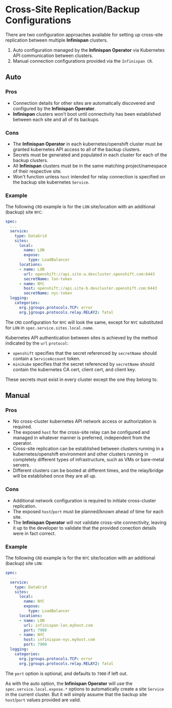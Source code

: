 # Cross-Site Replication/Backup Configurations

There are two configuration approaches available for setting up cross-site replication between multiple **Infinispan** clusters.

1. Auto configuration managed by the **Infinispan Operator** via Kubernetes API communication between clusters.
1. Manual connection configurations provided via the `Infinispan CR`.

## Auto

### Pros

- Connection details for other sites are automatically discovered and configured by the **Infinispan Operator**.
- **Infinispan** clusters won't boot until connectivity has been established between each site and all of its backups.

### Cons

- The **Infinispan Operator** in each kubernetes/openshift cluster must be granted kubernetes API access to all of the backup clusters.
- Secrets must be generated and populated in each cluster for each of the backup clusters.
- All **Infinispan** clusters must be in the same matching project/namespace of their respective site.
- Won't function unless `host` intended for relay connection is specified on the backup site kubernetes `Service`.

### Example

The following `CRD` example is for the `LON` site/location with an additional (backup) site `NYC`:

```yaml
spec:
  ...
  service:
    type: DataGrid
    sites:
      local:
        name: LON
        expose:
          type: LoadBalancer
      locations:
      - name: LON
        url: openshift://api.site-a.devcluster.openshift.com:6443
        secretName: lon-token
      - name: NYC
        host: openshift://api.site-b.devcluster.openshift.com:6443
        secretName: nyc-token
  logging:
    categories:
      org.jgroups.protocols.TCP: error
      org.jgroups.protocols.relay.RELAY2: fatal
```

The `CRD` configuration for `NYC` will look the same, except for `NYC` substituted for `LON` in `spec.service.sites.local.name`.

Kubernetes API authentication between sites is achieved by the method indicated by the `url` `protocol`:

- `openshift` specifies that the secret referenced by `secretName` should contain a `ServiceAccount` token.
- `minikube` specifies that the secret referenced by `secretName` should contain the kubernetes CA cert, client cert, and client key.

These secrets must exist in every cluster except the one they belong to.

## Manual

### Pros

- No cross-cluster kubernetes API network access or authorization is required.
- The exposed `host` for the cross-site relay can be configured and managed in whatever manner is preferred, independent from the operator.
- Cross-site replication can be established between clusters running in a kubernetes/openshift environment and other clusters running in completely different types of infrastructure, such as VMs or bare-metal servers.
- Different clusters can be booted at different times, and the relay/bridge will be established once they are all up.

### Cons

- Additional network configuration is required to initiate cross-cluster replication.
- The exposed `host`/`port` must be planned/known ahead of time for each site.
- The **Infinispan Operator** will not validate cross-site connectivity, leaving it up to the developer to validate that the provided conection details were in fact correct.

### Example

The following `CRD` example is for the `NYC` site/location with an additional (backup) site `LON`:

```yaml
spec:
  ...
  service:
    type: DataGrid
    sites:
      local:
        name: NYC
        expose:
          type: LoadBalancer
      locations:
      - name: LON
        url: infinispan-lon.myhost.com
        port: 7900
      - name: NYC
        host: infinispan-nyc.myhost.com
        port: 7900
  logging:
    categories:
      org.jgroups.protocols.TCP: error
      org.jgroups.protocols.relay.RELAY2: fatal
```

The `port` option is optional, and defaults to `7900` if left out.

As with the auto option, the **Infinispan Operator** will use the `spec.service.local.expose.*` options to automatically create a site `Service` in the current cluster.
But it will simply assume that the backup site `host`/`port` values provided are valid.
